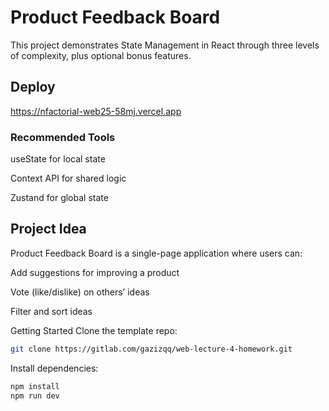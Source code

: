 # Product Feedback Board
This project demonstrates State Management in React through three levels of complexity, plus optional bonus features.

## Deploy
https://nfactorial-web25-58mj.vercel.app

### Recommended Tools
useState for local state

Context API for shared logic

Zustand for global state

## Project Idea
Product Feedback Board is a single-page application where users can:

Add suggestions for improving a product

Vote (like/dislike) on others’ ideas

Filter and sort ideas


Getting Started
Clone the template repo:
```bash
git clone https://gitlab.com/gazizqq/web-lecture-4-homework.git
````

Install dependencies:
```bash
npm install
npm run dev

```





